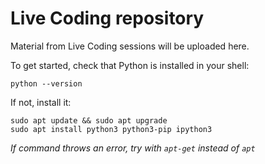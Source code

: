 # Live Coding repository
Material from Live Coding sessions will be uploaded here.

To get started, check that Python is installed in your shell:
```
python --version
```

If not, install it:
```
sudo apt update && sudo apt upgrade
sudo apt install python3 python3-pip ipython3
```
*If command throws an error, try with `apt-get` instead of `apt`*
